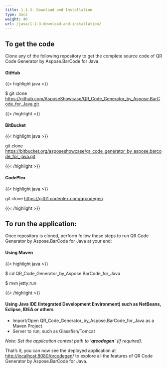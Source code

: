 ```yaml
---
title: 1.1.3. Download and Installation
type: docs
weight: 40
url: /java/1-1-3-download-and-installation/
---
```


## **To get the code**
Clone any of the following repository to get the complete source code of QR Code Generator by Aspose.BarCode for Java.
#### **GitHub**
{{< highlight java >}}

 $ git clone https://github.com/AsposeShowcase/QR_Code_Generator_by_Aspose.BarCode_for_Java.git

{{< /highlight >}}
#### **BitBucket**
{{< highlight java >}}

 git clone https://bitbucket.org/asposeshowcase/qr_code_generator_by_aspose.barcode_for_java.git

{{< /highlight >}}
#### **CodePlex**
{{< highlight java >}}

 git clone https://git01.codeplex.com/qrcodegen

{{< /highlight >}}
## **To run the application:**
Once repository is cloned, perform follow these steps to run QR Code Generator by Aspose.BarCode for Java at your end:
#### **Using Maven**
{{< highlight java >}}

 $ cd QR_Code_Generator_by_Aspose.BarCode_for_Java

$ mvn jetty:run

{{< /highlight >}}
#### **Using Java IDE (Integrated Development Environment) such as NetBeans, Eclipse, IDEA or others**
- Import/Open QR_Code_Generator_by_Aspose.BarCode_for_Java as a Maven Project
- Server to run, such as Glassfish/Tomcat

*Note: Set the application context path to '**qrcodegen**' (if required).*

That’s it; you can now see the deployed application at [http://localhost:8080/qrcodegen](http://localhost:8080/qrcodegen/)/ to explore all the features of QR Code Generator by Aspose.BarCode for Java.
